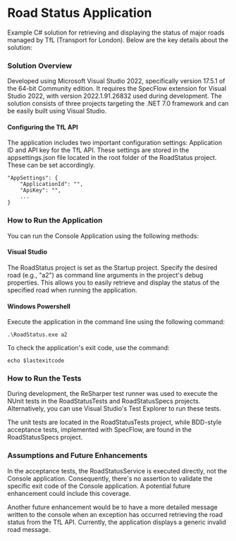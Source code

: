# Road Status Application
Example C# solution for retrieving and displaying the status of major roads managed by TfL (Transport for London).  Below are the key details about the solution:

### Solution Overview
Developed using Microsoft Visual Studio 2022, specifically version 17.5.1 of the 64-bit Community edition. It requires the SpecFlow extension for Visual Studio 2022, with version 2022.1.91.26832 used during development. The solution consists of three projects targeting the .NET 7.0 framework and can be easily built using Visual Studio.

#### Configuring the TfL API 
The application includes two important configuration settings: Application ID and API key for the TfL API. These settings are stored in the appsettings.json file located in the root folder of the RoadStatus project.  These can be set accordingly.

    "AppSettings": {
    	"ApplicationId": "",
    	"ApiKey": "",
		...
	} 

### How to Run the Application
You can run the Console Application using the following methods:

#### Visual Studio
The RoadStatus project is set as the Startup project. Specify the desired road (e.g., "a2") as command line arguments in the project's debug properties. This allows you to easily retrieve and display the status of the specified road when running the application.

#### Windows Powershell
Execute the application in the command line using the following command: 

	.\RoadStatus.exe a2

To check the application's exit code, use the command: 

	echo $lastexitcode

### How to Run the Tests
During development, the ReSharper test runner was used to execute the NUnit tests in the RoadStatusTests and RoadStatusSpecs projects.  Alternatively, you can use Visual Studio's Test Explorer to run these tests. 

The unit tests are located in the RoadStatusTests project, while BDD-style acceptance tests, implemented with SpecFlow, are found in the RoadStatusSpecs project.

### Assumptions and Future Enhancements
In the acceptance tests, the RoadStatusService is executed directly, not the Console application. Consequently, there's no assertion to validate the specific exit code of the Console application. A potential future enhancement could include this coverage. 

Another future enhancement would be to have a more detailed message written to the console when an exception has occurred retrieving the road status from the TfL API.  Currently, the application displays a generic invalid road message.
